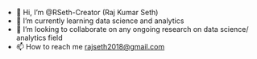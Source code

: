 - 👋 Hi, I’m @RSeth-Creator (Raj Kumar Seth)
- 🌱 I’m currently learning data science and analytics
- 💞️ I’m looking to collaborate on any ongoing research on data science/ analytics field
- 📫 How to reach me rajseth2018@gmail.com

<!---
RSeth-Creator/RSeth-Creator is a ✨ special ✨ repository because its `README.md` (this file) appears on your GitHub profile.
You can click the Preview link to take a look at your changes.
--->
